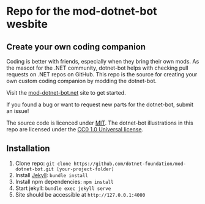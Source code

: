 # Repo for the mod-dotnet-bot wesbite
## Create your own coding companion

Coding is better with friends, especially when they bring their own mods. As the mascot for the .NET community, dotnet-bot helps with checking pull requests on .NET repos on GitHub. This repo is the source for creating your own custom coding companion by modding the dotnet-bot. 

Visit the [mod-dotnet-bot.net](https://mod-dotnet-bot.net) site to get started. 

If you found a bug or want to request new parts for the dotnet-bot, submit an issue!

The source code is licenced under [MIT](LICENSE). The dotnet-bot illustrations in this repo are licensed under the [CC0 1.0 Universal license](http://creativecommons.org/publicdomain/zero/1.0/).


## Installation
1. Clone repo: `git clone https://github.com/dotnet-foundation/mod-dotnet-bot.git [your-project-folder]`
2. Install [Jekyll](https://jekyllrb.com/): `bundle install`
3. Install npm dependencies: `npm install`
4. Start jekyll: `bundle exec jekyll serve`
5. Site should be accessible at `http://127.0.0.1:4000`
